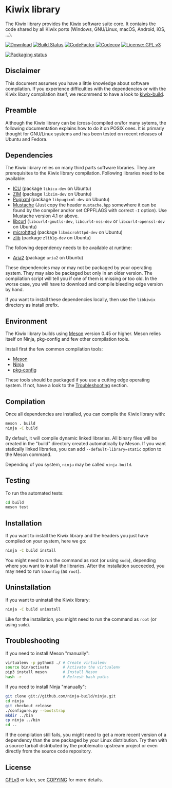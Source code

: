 Kiwix library
=============

The Kiwix library provides the [Kiwix](https://kiwix.org) software
suite core. It contains the code shared by all Kiwix ports (Windows,
GNU/Linux, macOS, Android, iOS, ...).

[![Download](https://api.bintray.com/packages/kiwix/kiwix/kiwixlib/images/download.svg)](https://bintray.com/kiwix/kiwix/kiwixlib/_latestVersion)
[![Build Status](https://github.com/kiwix/libkiwix/workflows/CI/badge.svg?query=branch%3Amaster)](https://github.com/kiwix/libkiwix/actions?query=branch%3Amaster)
[![CodeFactor](https://www.codefactor.io/repository/github/kiwix/libkiwix/badge)](https://www.codefactor.io/repository/github/kiwix/libkiwix)
[![Codecov](https://codecov.io/gh/kiwix/libkiwix/branch/master/graph/badge.svg)](https://codecov.io/gh/kiwix/libkiwix)
[![License: GPL v3](https://img.shields.io/badge/License-GPLv3-blue.svg)](https://www.gnu.org/licenses/gpl-3.0)

[![Packaging status](https://repology.org/badge/vertical-allrepos/libkiwix.svg)](https://repology.org/project/libkiwix/versions)

Disclaimer
----------

This document assumes you have a little knowledge about software
compilation. If you experience difficulties with the dependencies or
with the Kiwix libary compilation itself, we recommend to have a look
to [kiwix-build](https://github.com/kiwix/kiwix-build).

Preamble
--------

Although the Kiwix library can be (cross-)compiled on/for many
sytems, the following documentation explains how to do it on POSIX
ones. It is primarly thought for GNU/Linux systems and has been tested
on recent releases of Ubuntu and Fedora.

Dependencies
------------

The Kiwix library relies on many third parts software libraries. They
are prerequisites to the Kiwix library compilation. Following
libraries need to be available:

* [ICU](https://site.icu-project.org/) (package `libicu-dev` on Ubuntu)
* [ZIM](https://openzim.org/) (package `libzim-dev` on Ubuntu)
* [Pugixml](https://pugixml.org/) (package `libpugixml-dev` on Ubuntu)
* [Mustache](https://github.com/kainjow/Mustache) (Just copy the
header `mustache.hpp` somewhere it can be found by the compiler and/or
set CPPFLAGS with correct `-I` option). Use Mustache version 4.1 or above.
* [libcurl](https://curl.se/libcurl) (`libcurl4-gnutls-dev`, `libcurl4-nss-dev` or `libcurl4-openssl-dev` on Ubuntu)
* [microhttpd](https://www.gnu.org/software/libmicrohttpd) (package `libmicrohttpd-dev` on Ubuntu)
* [zlib](https://zlib.net/) (package `zlib1g-dev` on Ubuntu)

The following dependency needs to be available at runtime:
* [Aria2](https://aria2.github.io/) (package `aria2` on Ubuntu)

These dependencies may or may not be packaged by your operating
system. They may also be packaged but only in an older version. The
compilation script will tell you if one of them is missing or too old.
In the worse case, you will have to download and compile bleeding edge
version by hand.

If you want to install these dependencies locally, then use the
`libkiwix` directory as install prefix.

Environment
-------------

The Kiwix library builds using [Meson](https://mesonbuild.com/) version
0.45 or higher. Meson relies itself on Ninja, pkg-config and few other
compilation tools.

Install first the few common compilation tools:
* [Meson](https://mesonbuild.com/)
* [Ninja](https://ninja-build.org/)
* [pkg-config](https://www.freedesktop.org/wiki/Software/pkg-config/)

These tools should be packaged if you use a cutting edge operating
system. If not, have a look to the [Troubleshooting](#Troubleshooting)
section.

Compilation
-----------

Once all dependencies are installed, you can compile the Kiwix library
with:
```bash
meson . build
ninja -C build
```

By default, it will compile dynamic linked libraries. All binary files
will be created in the "build" directory created automatically by
Meson. If you want statically linked libraries, you can add
`--default-library=static` option to the Meson command.

Depending of you system, `ninja` may be called `ninja-build`.

Testing
-------

To run the automated tests:
```bash
cd build
meson test
```

Installation
------------

If you want to install the Kiwix library and the headers you just have
compiled on your system, here we go:
```bash
ninja -C build install
```

You might need to run the command as root (or using `sudo`), depending
where you want to install the libraries. After the installation
succeeded, you may need to run `ldconfig` (as `root`).

Uninstallation
------------

If you want to uninstall the Kiwix library:
```bash
ninja -C build uninstall
```

Like for the installation, you might need to run the command as `root`
(or using `sudo`).

Troubleshooting
---------------

If you need to install Meson "manually":
```bash
virtualenv -p python3 ./ # Create virtualenv
source bin/activate      # Activate the virtualenv
pip3 install meson       # Install Meson
hash -r                  # Refresh bash paths
```

If you need to install Ninja "manually":
```bash
git clone git://github.com/ninja-build/ninja.git
cd ninja
git checkout release
./configure.py --bootstrap
mkdir ../bin
cp ninja ../bin
cd ..
```

If the compilation still fails, you might need to get a more recent
version of a dependency than the one packaged by your Linux
distribution. Try then with a source tarball distributed by the
problematic upstream project or even directly from the source code
repository.

License
-------

[GPLv3](https://www.gnu.org/licenses/gpl-3.0) or later, see
[COPYING](COPYING) for more details.
